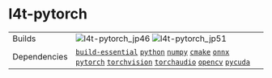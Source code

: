 # l4t-pytorch

|            |            |
|------------|------------|
| Builds | ![`l4t-pytorch_jp46`](https://img.shields.io/github/actions/workflow/status/https://github.com/dusty-nv/jetson-containers/l4t-pytorch_jp46.yml?label=l4t-pytorch_jp46) ![`l4t-pytorch_jp51`](https://img.shields.io/github/actions/workflow/status/https://github.com/dusty-nv/jetson-containers/l4t-pytorch_jp51.yml?label=l4t-pytorch_jp51) |
| Dependencies | [`build-essential`](/packages/build-essential) [`python`](/packages/python) [`numpy`](/packages/numpy) [`cmake`](/packages/cmake/cmake_pip) [`onnx`](/packages/onnx) [`pytorch`](/packages/pytorch) [`torchvision`](/packages/pytorch/torchvision) [`torchaudio`](/packages/pytorch/torchaudio) [`opencv`](/packages/opencv) [`pycuda`](/packages/pycuda) |

